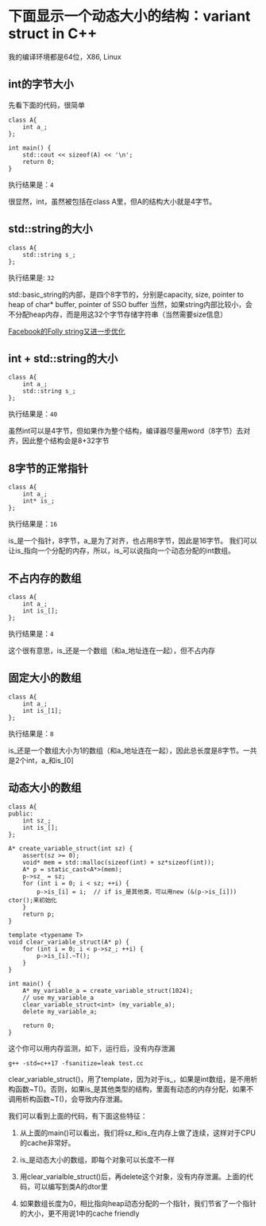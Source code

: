 # 下面显示一个动态大小的结构：variant struct in C++

我的编译环境都是64位，X86, Linux

## int的字节大小

先看下面的代码，很简单
```
class A{
    int a_;
};

int main() {
    std::cout << sizeof(A) << '\n';
    return 0;
}
```

执行结果是：```4```

很显然，int，虽然被包括在class A里，但A的结构大小就是4字节。

## std::string的大小

```
class A{
    std::string s_;
};
```

执行结果是: ```32```

std::basic_string的内部，是四个8字节的，分别是capacity, size, pointer to heap of char* buffer, pointer of SSO buffer
当然，如果string内部比较小，会不分配heap内存，而是用这32个字节存储字符串（当然需要size信息）

[Facebook的Folly string又进一步优化](https://github.com/facebook/folly/blob/master/folly/docs/FBString.md)

## int + std::string的大小

```
class A{
    int a_;
    std::string s_;
};
```

执行结果是：```40```

虽然int可以是4字节，但如果作为整个结构，编译器尽量用word（8字节）去对齐，因此整个结构会是8+32字节

## 8字节的正常指针
```
class A{
    int a_;
    int* is_;
};
```

执行结果是：```16```

is_是一个指针，8字节，a_是为了对齐，也占用8字节，因此是16字节。
我们可以让is_指向一个分配的内存，所以，is_可以说指向一个动态分配的int数组。

## 不占内存的数组

```
class A{
    int a_;
    int is_[];
};
```

执行结果是：```4```

这个很有意思，is_还是一个数组（和a_地址连在一起），但不占内存

## 固定大小的数组

```
class A{
    int a_;
    int is_[1];
};
```

执行结果是：```8```

is_还是一个数组大小为1的数组（和a_地址连在一起），因此总长度是8字节。一共是2个int，a_和is_[0]

## 动态大小的数组

```
class A{
public:
    int sz_;
    int is_[];
};

A* create_variable_struct(int sz) {
    assert(sz >= 0);
    void* mem = std::malloc(sizeof(int) + sz*sizeof(int));
    A* p = static_cast<A*>(mem);
    p->sz_ = sz;
    for (int i = 0; i < sz; ++i) {
        p->is_[i] = i;  // if is_是其他类，可以用new (&(p->is_[i])) ctor();来初始化
    }
    return p;
}

template <typename T>
void clear_variable_struct(A* p) {
    for (int i = 0; i < p->sz_; ++i) {
        p->is_[i].~T();
    }
}

int main() {
    A* my_variable_a = create_variable_struct(1024);
    // use my_variable_a
    clear_variable_struct<int> (my_variable_a);
    delete my_variable_a;

    return 0;
}
```

这个你可以用内存监测，如下，运行后，没有内存泄漏
```
g++ -std=c++17 -fsanitize=leak test.cc
```

clear_variable_struct()，用了template，因为对于is_，如果是int数组，是不用析构函数\~T()。否则，如果is_是其他类型的结构，里面有动态的内存分配，如果不调用析构函数\~T()，会导致内存泄漏。

我们可以看到上面的代码，有下面这些特征：

1. 从上面的main()可以看出，我们将sz_和is_在内存上做了连续，这样对于CPU的cache非常好。

2. is_是动态大小的数组，即每个对象可以长度不一样

3. 用clear_varialble_struct()后，再delete这个对象，没有内存泄漏。上面的代码，可以编写到类A的dtor里

4. 如果数组长度为0，相比指向heap动态分配的一个指针，我们节省了一个指针的大小，更不用说1中的cache friendly
